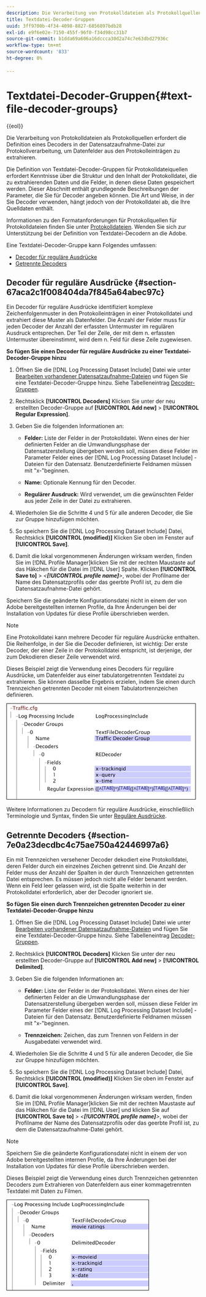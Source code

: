 ```yaml
---
description: Die Verarbeitung von Protokolldateien als Protokollquellen erfordert die Definition eines Decoders in der Datensatzaufnahme-Datei zur Protokollverarbeitung, um Datenfelder aus den Protokolleinträgen zu extrahieren.
title: Textdatei-Decoder-Gruppen
uuid: 3ff9700b-4f34-4098-8827-6856897bdb28
exl-id: e9f6e02e-7150-455f-96f0-f34d98cc31b7
source-git-commit: b1dda69a606a16dccca30d2a74c7e63dbd27936c
workflow-type: tm+mt
source-wordcount: '833'
ht-degree: 0%

---
```


# Textdatei-Decoder-Gruppen{#text-file-decoder-groups}

{{eol}}

Die Verarbeitung von Protokolldateien als Protokollquellen erfordert die Definition eines Decoders in der Datensatzaufnahme-Datei zur Protokollverarbeitung, um Datenfelder aus den Protokolleinträgen zu extrahieren.

Die Definition von Textdatei-Decoder-Gruppen für Protokolldateiquellen erfordert Kenntnisse über die Struktur und den Inhalt der Protokolldatei, die zu extrahierenden Daten und die Felder, in denen diese Daten gespeichert werden. Dieser Abschnitt enthält grundlegende Beschreibungen der Parameter, die Sie für Decoder angeben können. Die Art und Weise, in der Sie Decoder verwenden, hängt jedoch von der Protokolldatei ab, die Ihre Quelldaten enthält.

Informationen zu den Formatanforderungen für Protokollquellen für Protokolldateien finden Sie unter [Protokolldateien](../../../../../home/c-dataset-const-proc/c-log-proc-config-file/c-log-sources.md#concept-3d4fb817c057447d90f166b1183b461e). Wenden Sie sich zur Unterstützung bei der Definition von Textdatei-Decodern an die Adobe.

Eine Textdatei-Decoder-Gruppe kann Folgendes umfassen:

* [Decoder für reguläre Ausdrücke](../../../../../home/c-dataset-const-proc/c-dataset-inc-files/c-types-dataset-inc-files/c-log-proc-dataset-inc-files/c-text-file-dec-groups.md#section-67aca2c1f008404da7f845a64abec97c)
* [Getrennte Decoders](../../../../../home/c-dataset-const-proc/c-dataset-inc-files/c-types-dataset-inc-files/c-log-proc-dataset-inc-files/c-text-file-dec-groups.md#section-7e0a23decdbc4c75ae750a42446997a6)

## Decoder für reguläre Ausdrücke {#section-67aca2c1f008404da7f845a64abec97c}

Ein Decoder für reguläre Ausdrücke identifiziert komplexe Zeichenfolgenmuster in den Protokolleinträgen in einer Protokolldatei und extrahiert diese Muster als Datenfelder. Die Anzahl der Felder muss für jeden Decoder der Anzahl der erfassten Untermuster im regulären Ausdruck entsprechen. Der Teil der Zeile, der mit dem n. erfassten Untermuster übereinstimmt, wird dem n. Feld für diese Zeile zugewiesen.

**So fügen Sie einen Decoder für reguläre Ausdrücke zu einer Textdatei-Decoder-Gruppe hinzu**

1. Öffnen Sie die [!DNL Log Processing Dataset Include] Datei wie unter [Bearbeiten vorhandener Datensatzaufnahme-Dateien](../../../../../home/c-dataset-const-proc/c-dataset-inc-files/c-work-dataset-inc-files/t-edit-ex-dataset-inc-files.md#task-456c04e38ebc425fb35677a6bb6aa077) und fügen Sie eine Textdatei-Decoder-Gruppe hinzu. Siehe Tabelleneintrag [Decoder-Gruppen](../../../../../home/c-dataset-const-proc/c-dataset-inc-files/c-types-dataset-inc-files/c-log-proc-dataset-inc-files/c-log-proc-dataset-inc-files.md#concept-999475a22519432e98844622ca95b6ab).

1. Rechtsklick **[!UICONTROL Decoders]** Klicken Sie unter der neu erstellten Decoder-Gruppe auf **[!UICONTROL Add new]** > **[!UICONTROL Regular Expression]**.

1. Geben Sie die folgenden Informationen an:

   * **Felder:** Liste der Felder in der Protokolldatei. Wenn eines der hier definierten Felder an die Umwandlungsphase der Datensatzerstellung übergeben werden soll, müssen diese Felder im Parameter Felder eines der [!DNL Log Processing Dataset Include] -Dateien für den Datensatz. Benutzerdefinierte Feldnamen müssen mit &quot;x-&quot;beginnen.

   * **Name:** Optionale Kennung für den Decoder.
   * **Regulärer Ausdruck:** Wird verwendet, um die gewünschten Felder aus jeder Zeile in der Datei zu extrahieren.

1. Wiederholen Sie die Schritte 4 und 5 für alle anderen Decoder, die Sie zur Gruppe hinzufügen möchten.
1. So speichern Sie die [!DNL Log Processing Dataset Include] Datei, Rechtsklick **[!UICONTROL (modified)]** Klicken Sie oben im Fenster auf **[!UICONTROL Save]**.

1. Damit die lokal vorgenommenen Änderungen wirksam werden, finden Sie im [!DNL Profile Manager]klicken Sie mit der rechten Maustaste auf das Häkchen für die Datei im [!DNL User] Spalte. Klicken **[!UICONTROL Save to]** > *&lt;**[!UICONTROL profile name]**>*, wobei der Profilname der Name des Datensatzprofils oder das geerbte Profil ist, zu dem die Datensatzaufnahme-Datei gehört.

Speichern Sie die geänderte Konfigurationsdatei nicht in einem der von Adobe bereitgestellten internen Profile, da Ihre Änderungen bei der Installation von Updates für diese Profile überschrieben werden.

>[!NOTE]
>
>Eine Protokolldatei kann mehrere Decoder für reguläre Ausdrücke enthalten. Die Reihenfolge, in der Sie die Decoder definieren, ist wichtig: Der erste Decoder, der einer Zeile in der Protokolldatei entspricht, ist derjenige, der zum Dekodieren dieser Zeile verwendet wird.

Dieses Beispiel zeigt die Verwendung eines Decoders für reguläre Ausdrücke, um Datenfelder aus einer tabulatorgetrennten Textdatei zu extrahieren. Sie können dasselbe Ergebnis erzielen, indem Sie einen durch Trennzeichen getrennten Decoder mit einem Tabulatortrennzeichen definieren.

![](assets/cfg_LogProcessingInclude_RegExpDecoder.png)

Weitere Informationen zu Decodern für reguläre Ausdrücke, einschließlich Terminologie und Syntax, finden Sie unter [Reguläre Ausdrücke](../../../../../home/c-dataset-const-proc/c-reg-exp.md#concept-070077baa419475094ef0469e92c5b9c).

## Getrennte Decoders {#section-7e0a23decdbc4c75ae750a42446997a6}

Ein mit Trennzeichen versehener Decoder dekodiert eine Protokolldatei, deren Felder durch ein einzelnes Zeichen getrennt sind. Die Anzahl der Felder muss der Anzahl der Spalten in der durch Trennzeichen getrennten Datei entsprechen. Es müssen jedoch nicht alle Felder benannt werden. Wenn ein Feld leer gelassen wird, ist die Spalte weiterhin in der Protokolldatei erforderlich, aber der Decoder ignoriert sie.

**So fügen Sie einen durch Trennzeichen getrennten Decoder zu einer Textdatei-Decoder-Gruppe hinzu**

1. Öffnen Sie die [!DNL Log Processing Dataset Include] Datei wie unter [Bearbeiten vorhandener Datensatzaufnahme-Dateien](../../../../../home/c-dataset-const-proc/c-dataset-inc-files/c-work-dataset-inc-files/t-edit-ex-dataset-inc-files.md#task-456c04e38ebc425fb35677a6bb6aa077) und fügen Sie eine Textdatei-Decoder-Gruppe hinzu. Siehe Tabelleneintrag [Decoder-Gruppen](../../../../../home/c-dataset-const-proc/c-dataset-inc-files/c-types-dataset-inc-files/c-log-proc-dataset-inc-files/c-log-proc-dataset-inc-files.md#concept-999475a22519432e98844622ca95b6ab).

1. Rechtsklick **[!UICONTROL Decoders]** Klicken Sie unter der neu erstellten Decoder-Gruppe auf **[!UICONTROL Add new]** > **[!UICONTROL Delimited]**.

1. Geben Sie die folgenden Informationen an:

   * **Felder:** Liste der Felder in der Protokolldatei. Wenn eines der hier definierten Felder an die Umwandlungsphase der Datensatzerstellung übergeben werden soll, müssen diese Felder im Parameter Felder eines der [!DNL Log Processing Dataset Include] -Dateien für den Datensatz. Benutzerdefinierte Feldnamen müssen mit &quot;x-&quot;beginnen.

   * **Trennzeichen:** Zeichen, das zum Trennen von Feldern in der Ausgabedatei verwendet wird.

1. Wiederholen Sie die Schritte 4 und 5 für alle anderen Decoder, die Sie zur Gruppe hinzufügen möchten.
1. So speichern Sie die [!DNL Log Processing Dataset Include] Datei, Rechtsklick **[!UICONTROL (modified)]** Klicken Sie oben im Fenster auf **[!UICONTROL Save]**.

1. Damit die lokal vorgenommenen Änderungen wirksam werden, finden Sie im [!DNL Profile Manager]klicken Sie mit der rechten Maustaste auf das Häkchen für die Datei im [!DNL User] und klicken Sie auf **[!UICONTROL Save to]** > *&lt;**[!UICONTROL profile name]**>*, wobei der Profilname der Name des Datensatzprofils oder das geerbte Profil ist, zu dem die Datensatzaufnahme-Datei gehört.

>[!NOTE]
>
>Speichern Sie die geänderte Konfigurationsdatei nicht in einem der von Adobe bereitgestellten internen Profile, da Ihre Änderungen bei der Installation von Updates für diese Profile überschrieben werden.

Dieses Beispiel zeigt die Verwendung eines durch Trennzeichen getrennten Decoders zum Extrahieren von Datenfeldern aus einer kommagetrennten Textdatei mit Daten zu Filmen.

![](assets/cfg_LogProcessingInclude_DelimitedDecoder.png)
